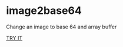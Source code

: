 # image2base64
Change an image to base 64 and array buffer

[TRY IT](https://ashinzekene.github.io/image2base64)
